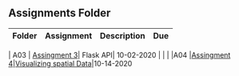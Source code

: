 ##  Assignments Folder

| Folder | Assignment | Description | Due|
 | ------------|------------|------------|------------|

 |  A03  | [Assingment 3](https://github.com/KehindeObanla/5443-spatial-DS-obanla/tree/master/assignments/assigment3)| Flask API| 10-02-2020 |                      |                      |
 |A04   |[Assingment 4](https://github.com/KehindeObanla/5443-spatial-DS-obanla/tree/master/assignments/A04)|[Visualizing spatial Data](https://github.com/KehindeObanla/5443-spatial-DS-obanla/blob/master/assignments/A04/README.MD)|10-14-2020
